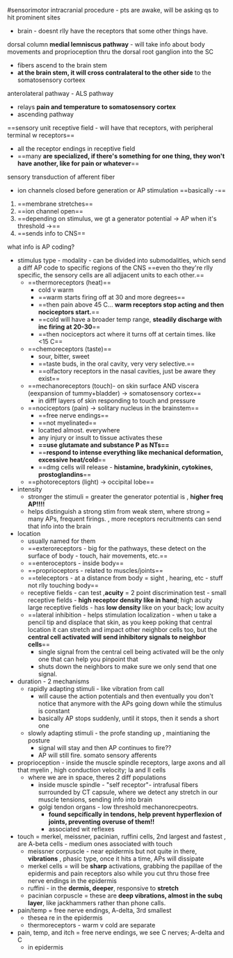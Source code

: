 #sensorimotor 
intracranial procedure - pts are awake, will be asking qs to hit prominent sites 
- brain - doesnt rlly have the receptors that some other things have. 

dorsal column **medial lemniscus pathway** - will take info about body movements and proprioception thru the dorsal root ganglion into the SC 
- fibers ascend to the brain stem
- **at the brain stem, it will cross contralateral to the other side** to the somatosensory corteex 

anterolateral pathway - ALS pathway 
- relays **pain and temperature to somatosensory cortex**
- ascending pathway 

==sensory unit receptive field - will have that receptors, with peripheral terminal w receptors==
- all the receptor endings in receptive field
- ==many **are specialized, if there's something for one thing, they won't have another, like for pain or whatever**==

sensory transduction of afferent fiber
- ion channels closed before generation or AP stimulation 
==basically -== 
1. ==membrane stretches==
2. ==ion channel open== 
3. ==depending on stimulus, we gt a generator potential -> AP when it's threshold ->== 
4. ==sends info to CNS== 

what info is AP coding?
- stimulus type  - modality - can be divided into submodalitles, which send a diff AP code to specific regions of the CNS ==even tho they're rlly specific, the sensory cells are all adjjacent units to each other.== 
	- ==thermoreceptors (heat)==
		- cold v warm 
		- ==warm starts firing off at 30 and more degrees==
		- ==then pain above 45 C... **warm receptors stop acting and then nociceptors start.**==
		- ==cold will have a broader temp range, **steadily discharge with inc firing at 20-30**==
		- ==then nociceptors act where it turns off at certain times. like <15 C== 
	- ==chemoreceptors (taste)==
		- sour, bitter, sweet 
		- ==taste buds, in the oral cavity, very very selective.== 
		- ==olfactory receptors in the nasal cavities, just be aware they exist==
	- ==mechanoreceptors (touch)- on skin surface AND viscera (eexpansion of tummy+bladder) -> somatosensory cortex== 
		- in difff layers of skin responding to touch and pressure
	- ==nociceptors (pain) -> solitary nucleus in the brainstem== 
		- ==free nerve endings==
		- ==not myelinated==
		- locatted almost. everywhere
		- any injury or insult to tissue activates these
		- **==use glutamate and substance P as NTs==**
		- ==**respond to intense everything like mechanical deformation, excessive heat/cold**==
		- ==dmg cells will release - **histamine, bradykinin, cytokines, prostoglandins**==
	- ==photoreceptors (light) -> occipital lobe== 
- intensity 
	- stronger the stimuli = greater the generator potential is , **higher freq AP!!!!**
	- helps distinguish a strong stim from weak stem, where strong = many APs, frequent firings. , more receptors recruitments can send that info into the brain 
- location 
	- usually named for them 
	- ==exteroreceptors - big for the pathways, these detect on the surface of body - touch, hair movements, etc.== 
	- ==enteroceptors - inside body== 
	- ==proprioceptors - related to muscles/joints==
	- ==teleceptors - at a distance from body = sight , hearing, etc - stuff not rlly touching body== 
	- receptive fields - can test ,**acuity** = 2 point discrimination test - 
		small receptive fields - **high receptor density like in hand**; high acuity 
		large receptive fields - has **low density** like on your back; low acuity 
	- ==lateral inhibition - helps stimulation localization - when u take a pencil tip and displace that skin, as you keep poking that central location it can stretch and impact other neighbor cells too, but the **central cell activated will send inhibitory signals to neighbor cells**==
		- single signal from the central cell being activated will be the only one that can help you pinpoint that 
		- shuts down the neighbors to make sure we only send that one signal. 
- duration - 2 mechanisms 
	- rapidly adapting stimuli - like vibration from call 
		- will cause the action potentials and then eventually you don't notice that anymore with the APs going down while the stimulus is constant
		- basically AP stops suddenly, until it stops, then it sends a short one 
	- slowly adapting stimuli - the profe standing up  , maintianing the posture 
		- signal will stay and then AP continues to fire?? 
		- AP will still fire. 
somato sensory afferents
- proprioception - inside the muscle spindle receptors, large axons and all that myelin , high conduction velocity; Ia and II cells 
	- where we are in space, theres 2 diff populations 
		- inside muscle spindle - "self receptor"- intrafusal fibers surrounded by CT capsule, where we detect any stretch in our muscle tensions, sending info into brain
		- golgi tendon organs - low threshold mechanorecpeotrs.
			- **found sepcifically in tendons, help prevent hyperflexion of joints, preventing overuse of them!!**
			- associated wit reflexes 
- touch = merkel, meissner, pacinian, ruffini cells, 2nd largest and fastest , are A-beta cells - medium ones associated with touch
	- meissner corpuscle - near epidermis but not quite in there, **vibrations** , phasic type, once it hits a time, APs will dissipate
	- merkel cells = will be **sharp** activations, grabbing the papillae of the epidermis and pain receptors also while you cut thru those free nerve endings in the epidermis 
	- ruffini - in the **dermis, deeper**, responsive to **stretch**
	- pacinian corpuscle = these are **deep vibrations, almost in the subq layer**, like jackhammers rather than phone calls. 
- pain/temp = free nerve endings, A-delta, 3rd smallest 
	- thesea re in the epidermis 
	- thermoreceptors - warm v cold are separate 
- pain, temp, and itch = free nerve endings, we see C nerves; A-delta and C 
	- in epidermis 




